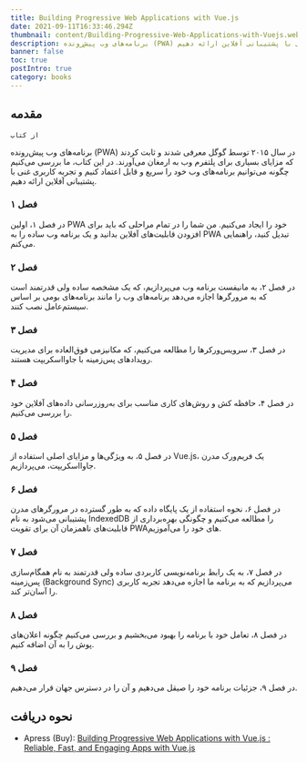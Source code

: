 ```yaml
---
title: Building Progressive Web Applications with Vue.js
date: 2021-09-11T16:33:46.294Z
thumbnail: content/Building-Progressive-Web-Applications-with-Vuejs.webp
description: برنامه‌های وب پیش‌رونده (PWA) در سال ۲۰۱۵ توسط گوگل معرفی شدند و ثابت کردند که مزایای بسیاری برای پلتفرم وب به ارمغان می‌آورند. در این کتاب، ما بررسی می‌کنیم چگونه می‌توانیم برنامه‌های وب خود را سریع و قابل اعتماد کنیم و تجربه کاربری غنی با پشتیبانی آفلاین ارائه دهیم.
banner: false
toc: true
postIntro: true
category: books
---
```


## مقدمه

`از کتاب`

برنامه‌های وب پیش‌رونده (PWA) در سال ۲۰۱۵ توسط گوگل معرفی شدند و ثابت کردند که مزایای بسیاری برای پلتفرم وب به ارمغان می‌آورند. در این کتاب، ما بررسی می‌کنیم چگونه می‌توانیم برنامه‌های وب خود را سریع و قابل اعتماد کنیم و تجربه کاربری غنی با پشتیبانی آفلاین ارائه دهیم.

### فصل ۱

در فصل ۱، اولین PWA خود را ایجاد می‌کنیم. من شما را در تمام مراحلی که باید برای افزودن قابلیت‌های آفلاین بدانید و یک برنامه وب ساده را به PWA تبدیل کنید، راهنمایی می‌کنم.

### فصل ۲

در فصل ۲، به مانیفست برنامه وب می‌پردازیم، که یک مشخصه ساده ولی قدرتمند است که به مرورگرها اجازه می‌دهد برنامه‌های وب را مانند برنامه‌های بومی بر اساس سیستم‌عامل نصب کنند.

### فصل ۳

در فصل ۳، سرویس‌ورکرها را مطالعه می‌کنیم، که مکانیزمی فوق‌العاده برای مدیریت رویدادهای پس‌زمینه با جاوااسکریپت هستند.

### فصل ۴

در فصل ۴، حافظه کش و روش‌های کاری مناسب برای به‌روزرسانی داده‌های آفلاین خود را بررسی می‌کنیم.

### فصل ۵

در فصل ۵، به ویژگی‌ها و مزایای اصلی استفاده از Vue.js، یک فریم‌ورک مدرن جاوااسکریپت، می‌پردازیم.

### فصل ۶

در فصل ۶، نحوه استفاده از یک پایگاه داده که به طور گسترده در مرورگرهای مدرن پشتیبانی می‌شود به نام IndexedDB را مطالعه می‌کنیم و چگونگی بهره‌برداری از قابلیت‌های ناهمزمان آن برای تقویت PWAهای خود را می‌آموزیم.

### فصل ۷

در فصل ۷، به یک رابط برنامه‌نویسی کاربردی ساده ولی قدرتمند به نام همگام‌سازی پس‌زمینه (Background Sync) می‌پردازیم که به برنامه ما اجازه می‌دهد تجربه کاربری را آسان‌تر کند.

### فصل ۸

در فصل ۸، تعامل خود با برنامه را بهبود می‌بخشیم و بررسی می‌کنیم چگونه اعلان‌های پوش را به آن اضافه کنیم.

### فصل ۹

در فصل ۹، جزئیات برنامه خود را صیقل می‌دهیم و آن را در دسترس جهان قرار می‌دهیم.

## نحوه دریافت

- Apress (Buy): [Building Progressive Web Applications with Vue.js : Reliable, Fast, and Engaging Apps with Vue.js](https://www.apress.com/gp/book/9781484253335)
